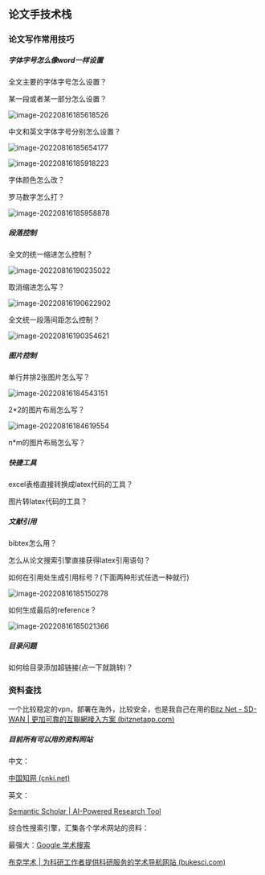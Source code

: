 ## 论文手技术栈

### 论文写作常用技巧

##### 字体字号怎么像word一样设置

全文主要的字体字号怎么设置？

某一段或者某一部分怎么设置？

![image-20220816185618526](C:\Users\Mr.K\AppData\Roaming\Typora\typora-user-images\image-20220816185618526.png)

中文和英文字体字号分别怎么设置？

![image-20220816185654177](C:\Users\Mr.K\AppData\Roaming\Typora\typora-user-images\image-20220816185654177.png)

![image-20220816185918223](C:\Users\Mr.K\AppData\Roaming\Typora\typora-user-images\image-20220816185918223.png)

字体颜色怎么改？

罗马数字怎么打？

![image-20220816185958878](C:\Users\Mr.K\AppData\Roaming\Typora\typora-user-images\image-20220816185958878.png)

##### 段落控制

全文的统一缩进怎么控制？

![image-20220816190235022](C:\Users\Mr.K\AppData\Roaming\Typora\typora-user-images\image-20220816190235022.png)

取消缩进怎么写？

![image-20220816190622902](C:\Users\Mr.K\AppData\Roaming\Typora\typora-user-images\image-20220816190622902.png)

全文统一段落间距怎么控制？

![image-20220816190354621](C:\Users\Mr.K\AppData\Roaming\Typora\typora-user-images\image-20220816190354621.png)

##### 图片控制

单行并排2张图片怎么写？

![image-20220816184543151](C:\Users\Mr.K\AppData\Roaming\Typora\typora-user-images\image-20220816184543151.png)

2*2的图片布局怎么写？

![image-20220816184619554](C:\Users\Mr.K\AppData\Roaming\Typora\typora-user-images\image-20220816184619554.png)

n\*m的图片布局怎么写？

##### 快捷工具

excel表格直接转换成latex代码的工具？

图片转latex代码的工具？

##### 文献引用

bibtex怎么用？

怎么从论文搜索引擎直接获得latex引用语句？

如何在引用处生成引用标号？(下面两种形式任选一种就行)

![image-20220816185150278](C:\Users\Mr.K\AppData\Roaming\Typora\typora-user-images\image-20220816185150278.png)

如何生成最后的reference？

![image-20220816185021366](C:\Users\Mr.K\AppData\Roaming\Typora\typora-user-images\image-20220816185021366.png)

##### 目录问题

如何给目录添加超链接(点一下就跳转)？

### 资料查找

一个比较稳定的vpn，部署在海外，比较安全，也是我自己在用的[Bitz Net - SD-WAN | 更加可靠的互聯網接入方案 (bitznetapp.com)](https://www.bitznetapp.com/)

##### 目前所有可以用的资料网站

中文：

[中国知网 (cnki.net)](https://cnki.net/)

英文：

[Semantic Scholar | AI-Powered Research Tool](https://www.semanticscholar.org/)

综合性搜索引擎，汇集各个学术网站的资料：

最强大：[Google 学术搜索](https://scholar.google.com/)

[布克学术 | 为科研工作者提供科研服务的学术导航网站 (bukesci.com)](https://bukesci.com/#term-14)

